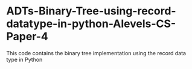 # ADTs-Binary-Tree-using-record-datatype-in-python-Alevels-CS-Paper-4

This code contains the binary tree implementation using the record data type in Python
